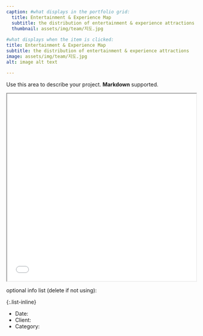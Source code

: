 ```yaml
---
caption: #what displays in the portfolio grid:
  title: Entertainment & Experience Map
  subtitle: the distribution of entertainment & experience attractions
  thumbnail: assets/img/team/지도.jpg
  
#what displays when the item is clicked:
title: Entertainment & Experience Map
subtitle: the distribution of entertainment & experience attractions
image: assets/img/team/지도.jpg
alt: image alt text

---
```

Use this area to describe your project. **Markdown** supported.

<iframe src="/assets/entertainment.html" width="100%" height="500px"></iframe>

optional info list (delete if not using):

{:.list-inline} 
- Date: 
- Client: 
- Category: 
